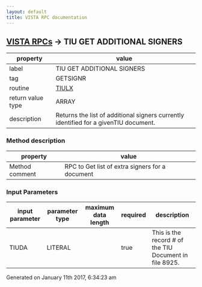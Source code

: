 ```yaml
---
layout: default
title: VISTA RPC documentation
---
```




## [VISTA RPCs](TableOfContent.md) &#8594; TIU GET ADDITIONAL SIGNERS 

 property | value 
--- | --- 
 label | TIU GET ADDITIONAL SIGNERS
 tag | GETSIGNR
 routine | [TIULX](http://code.osehra.org/dox/Routine_TIULX_source.html)
 return value type | ARRAY
 description | Returns the list of additional signers currently identified for a givenTIU document.


### Method description

 property | value 
--- | --- 
 Method comment | RPC to Get list of extra signers for a document

### Input Parameters

| input parameter | parameter type | maximum data length | required | description | 
| --- | --- | --- | --- | --- | 
| TIUDA | LITERAL |  | true | This is the record # of the TIU Document in file 8925. | 




Generated on January 11th 2017, 6:34:23 am